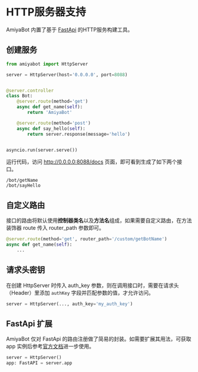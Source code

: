 # HTTP服务器支持

AmiyaBot 内置了基于 [FastApi](https://fastapi.tiangolo.com/) 的HTTP服务构建工具。

## 创建服务

```python
from amiyabot import HttpServer

server = HttpServer(host='0.0.0.0', port=8088)


@server.controller
class Bot:
    @server.route(method='get')
    async def get_name(self):
        return 'AmiyaBot'

    @server.route(method='post')
    async def say_hello(self):
        return server.response(message='hello')


asyncio.run(server.serve())
```

运行代码，访问 http://0.0.0.0:8088/docs 页面，即可看到生成了如下两个接口。

```
/bot/getName
/bot/sayHello
```

## 自定义路由

接口的路由将默认使用**控制器类名**以及**方法名**组成，如果需要自定义路由，在方法装饰器 route 传入 router_path 参数即可。

```python
@server.route(method='get', router_path='/custom/getBotName')
async def get_name(self):
    ...
```

## 请求头密钥

在创建 HttpServer 时传入 auth_key 参数，则在调用接口时，需要在请求头（Header）里添加 `authKey` 字段并匹配参数的值，才允许访问。

```python
server = HttpServer(..., auth_key='my_auth_key')
```

## FastApi 扩展

AmiyaBot 仅对 FastApi 的路由注册做了简易的封装。如需要扩展其用法，可获取 app 实例后参考[官方文档](https://fastapi.tiangolo.com/)进一步使用。

```python
server = HttpServer()
app: FastAPI = server.app
```
